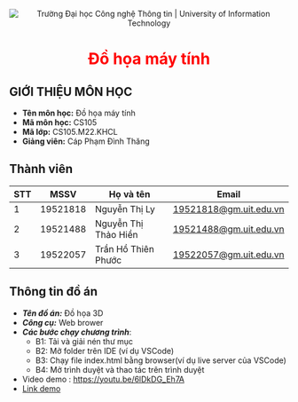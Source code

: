 <p align ='center'>
<img src="https://i.imgur.com/WmMnSRt.png" alt="Trường Đại học Công nghệ Thông tin | University of Information Technology">
</p>

<h1 align ='center' style = 'color:red;'> <b> Đồ họa máy tính </b></h1>

## GIỚI THIỆU MÔN HỌC

* **Tên môn học:** Đồ họa máy tính
* **Mã môn học:** CS105
* **Mã lớp:** CS105.M22.KHCL
* **Giảng viên:** Cáp Phạm Đình Thăng

## Thành viên

| STT | MSSV     | Họ và tên           | Email                  |
|-----|----------|---------------------|------------------------|
| 1   | 19521818 | Nguyễn Thị Ly       | 19521818@gm.uit.edu.vn |
| 2   | 19521488 | Nguyễn Thị Thảo Hiền| 19521488@gm.uit.edu.vn  |
| 3   | 19522057 | Trần Hồ Thiên Phước | 19522057@gm.uit.edu.vn | 

## Thông tin đồ án

* ***Tên đồ án:*** Đồ họa 3D
* ***Công cụ:*** Web brower
* ***Các bước chạy chương trình***:
    - B1: Tải và giải nén thư mục
    - B2: Mở folder trên IDE (ví dụ VSCode)
    - B3: Chạy file index.html bằng browser(ví dụ live server của VSCode)
    - B4: Mở trình duyệt và thao tác trên trình duyệt
* Video demo : https://youtu.be/6lDkDG_Eh7A
* <a href='https://nguyenthily1605.github.io/CS105.M22.KHCL/'>Link demo</a>
